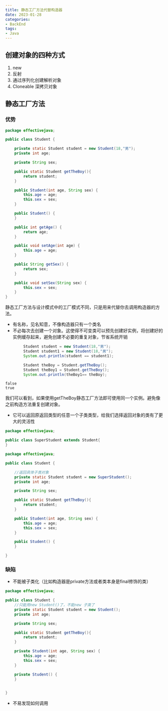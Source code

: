 ```yaml
---
title: 静态工厂方法代替构造器
date: 2023-01-28
categories:
- BackEnd
tags:
- Java
---
```


## 创建对象的四种方式

1. new
2. 反射
3. 通过序列化创建解析对象
4. Cloneable 深拷贝对象

## 静态工厂方法

### 优势

```java
package effectivejava;

public class Student {

    private static Student student = new Student(18,"男");
    private int age;

    private String sex;

    public static Student getTheBoy(){
        return student;
    }

    public Student(int age, String sex) {
        this.age = age;
        this.sex = sex;
    }

    public Student() {
    }

    public int getAge() {
        return age;
    }

    public void setAge(int age) {
        this.age = age;
    }

    public String getSex() {
        return sex;
    }

    public void setSex(String sex) {
        this.sex = sex;
    }
}
```

静态工厂方法与设计模式中的工厂模式不同，只是用来代替你去调用构造器的方法。

* 有名称，见名知意，不像构造器只有一个类名
* 不必每次去创建一个对象。这使得不可变类可以预先创建好实例，将创建好的实例缓存起来，避免创建不必要的重复对象，节省系统开销

```java
		Student student = new Student(18,"男");
        Student student1 = new Student(18,"男");
        System.out.println(student == student1);

        Student theBoy = Student.getTheBoy();
        Student theBoy1 = Student.getTheBoy();
        System.out.println(theBoy1== theBoy);
```

```
false
true
```

我们可以看到，如果使用getTheBoy静态工厂方法即可使用同一个实例。避免像之前构造方法重复创建对象。

* 它可以返回原返回类型的任意一个子类类型，给我们选择返回对象的类有了更大的灵活性

```java
package effectivejava;

public class SuperStudent extends Student{
}

```

```java
package effectivejava;

public class Student {

    //返回具体子类对象
    private static Student student = new SuperStudent();
    private int age;

    private String sex;

    public static Student getTheBoy(){
        return student;
    }

    public Student(int age, String sex) {
        this.age = age;
        this.sex = sex;
    }

    public Student() {
    }

}

```

### 缺陷

* 不能被子类化（比如构造器是private方法或者类本身是final修饰的类）

```java
package effectivejava;

public class Student {
    //只能用new Student()了，不能new 子类了
    private static Student student = new Student();
    private int age;

    private String sex;

    public static Student getTheBoy(){
        return student;
    }

    private Student(int age, String sex) {
        this.age = age;
        this.sex = sex;
    }

    private Student() {
    }

   
}
```

* 不易发现如何调用

